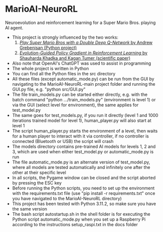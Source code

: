 # MarioAI-NeuroRL
Neuroevolution and reinforcement learning for a Super Mario Bros. playing AI agent.

* This project is strongly influenced by the two works:
  1. [_Play Super Mario Bros with a Double Deep Q-Network_ by Andrew Grebenisan (Python project)](https://blog.paperspace.com/building-double-deep-q-network-super-mario-bros/)
  2. [_Evolution-Guided Policy Gradient in Reinforcement Learning_ by Shauharda Khadka and Kagan Tumer (scientific paper)](https://arxiv.org/abs/1805.07917)
* Also note that OpenAI's ChatGPT was used to assist in programming
* The whole project is written in Python
* You can find all the Python files in the src directory
* All these files (except automatic_mode.py) can be run from the GUI by navigating to the MarioAI-NeuroRL-main project folder and running the GUI.py file, e.g. "python src/GUI.py"
* The file train_models.py can be started either directly, e.g. with the batch command "python .../train_models.py" (environment is level 1) or via the GUI (select level for environment), the same applies for test_model.py
* The same goes for test_models.py, if you run it directly (level 1 and 1000 iterations trained model for level 1), human_player.py will also start at level 1
* The script human_player.py starts the environment of a level, then waits for a human player to interact with it via controller, if no controller is connected (Bluetooth or USB) the script will crash
* The models directory contains pre-trained AI models for levels 1, 2 and 3, which are used when either test_model.py or automatic_mode.py is run
* The file automatic_mode.py is an alternate version of test_model.py, where all models are tested automatically and infinitely one after the other at their specific level
* In all scripts, the Pygame window can be closed and the script aborted by pressing the ESC key
* Before running the Python scripts, you need to set up the environment with the requirements.txt file (use "pip install -r requirements.txt" once you have navigated to the MarioAI-NeuroRL directory)
* This project has been tested with Python 3.11.2, so make sure you have the same version
* The bash script autostartup.sh in the shell folder is for executing the Python script automatic_mode.py when you set up a Raspberry Pi according to the instructions setup_raspi.txt in the docs folder
